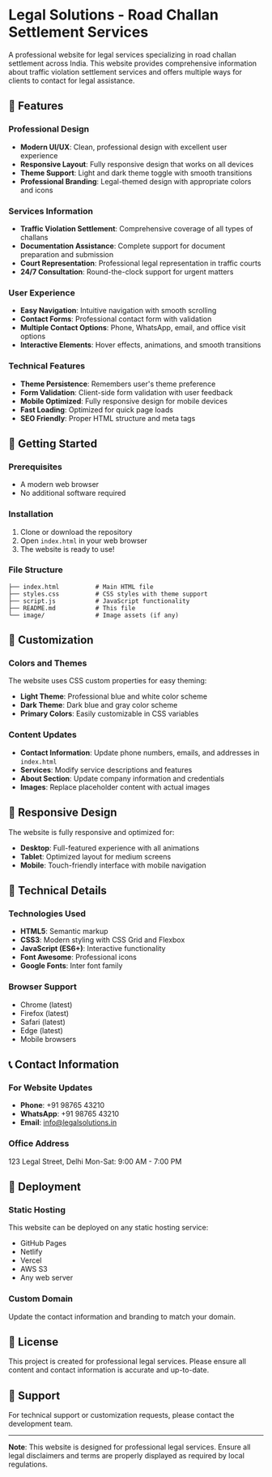 # Legal Solutions - Road Challan Settlement Services

A professional website for legal services specializing in road challan settlement across India. This website provides comprehensive information about traffic violation settlement services and offers multiple ways for clients to contact for legal assistance.

## 🌟 Features

### Professional Design
- **Modern UI/UX**: Clean, professional design with excellent user experience
- **Responsive Layout**: Fully responsive design that works on all devices
- **Theme Support**: Light and dark theme toggle with smooth transitions
- **Professional Branding**: Legal-themed design with appropriate colors and icons

### Services Information
- **Traffic Violation Settlement**: Comprehensive coverage of all types of challans
- **Documentation Assistance**: Complete support for document preparation and submission
- **Court Representation**: Professional legal representation in traffic courts
- **24/7 Consultation**: Round-the-clock support for urgent matters

### User Experience
- **Easy Navigation**: Intuitive navigation with smooth scrolling
- **Contact Forms**: Professional contact form with validation
- **Multiple Contact Options**: Phone, WhatsApp, email, and office visit options
- **Interactive Elements**: Hover effects, animations, and smooth transitions

### Technical Features
- **Theme Persistence**: Remembers user's theme preference
- **Form Validation**: Client-side form validation with user feedback
- **Mobile Optimized**: Fully responsive design for mobile devices
- **Fast Loading**: Optimized for quick page loads
- **SEO Friendly**: Proper HTML structure and meta tags

## 🚀 Getting Started

### Prerequisites
- A modern web browser
- No additional software required

### Installation
1. Clone or download the repository
2. Open `index.html` in your web browser
3. The website is ready to use!

### File Structure
```
├── index.html          # Main HTML file
├── styles.css          # CSS styles with theme support
├── script.js           # JavaScript functionality
├── README.md           # This file
└── image/              # Image assets (if any)
```

## 🎨 Customization

### Colors and Themes
The website uses CSS custom properties for easy theming:
- **Light Theme**: Professional blue and white color scheme
- **Dark Theme**: Dark blue and gray color scheme
- **Primary Colors**: Easily customizable in CSS variables

### Content Updates
- **Contact Information**: Update phone numbers, emails, and addresses in `index.html`
- **Services**: Modify service descriptions and features
- **About Section**: Update company information and credentials
- **Images**: Replace placeholder content with actual images

## 📱 Responsive Design

The website is fully responsive and optimized for:
- **Desktop**: Full-featured experience with all animations
- **Tablet**: Optimized layout for medium screens
- **Mobile**: Touch-friendly interface with mobile navigation

## 🔧 Technical Details

### Technologies Used
- **HTML5**: Semantic markup
- **CSS3**: Modern styling with CSS Grid and Flexbox
- **JavaScript (ES6+)**: Interactive functionality
- **Font Awesome**: Professional icons
- **Google Fonts**: Inter font family

### Browser Support
- Chrome (latest)
- Firefox (latest)
- Safari (latest)
- Edge (latest)
- Mobile browsers

## 📞 Contact Information

### For Website Updates
- **Phone**: +91 98765 43210
- **WhatsApp**: +91 98765 43210
- **Email**: info@legalsolutions.in

### Office Address
123 Legal Street, Delhi
Mon-Sat: 9:00 AM - 7:00 PM

## 🚀 Deployment

### Static Hosting
This website can be deployed on any static hosting service:
- GitHub Pages
- Netlify
- Vercel
- AWS S3
- Any web server

### Custom Domain
Update the contact information and branding to match your domain.

## 📄 License

This project is created for professional legal services. Please ensure all content and contact information is accurate and up-to-date.

## 🤝 Support

For technical support or customization requests, please contact the development team.

---

**Note**: This website is designed for professional legal services. Ensure all legal disclaimers and terms are properly displayed as required by local regulations.
